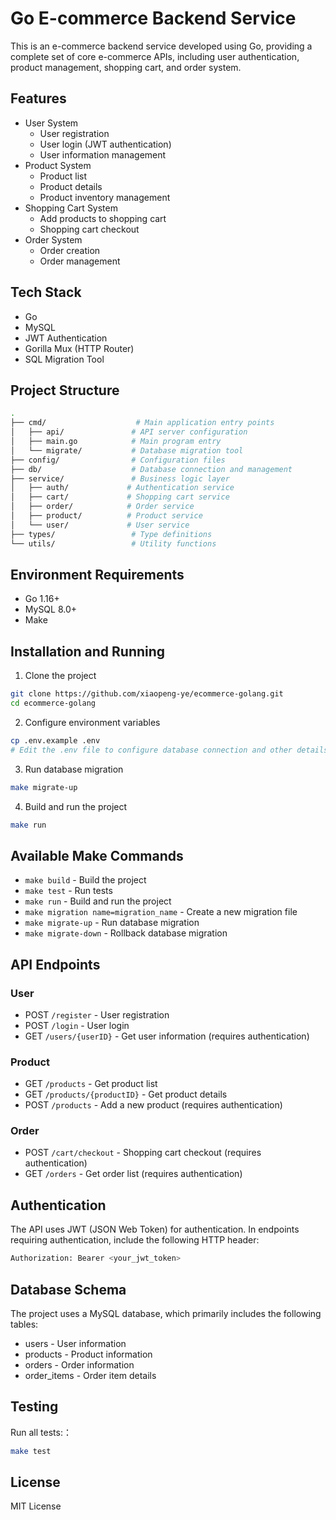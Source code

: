 # Go E-commerce Backend Service

This is an e-commerce backend service developed using Go, providing a complete set of core e-commerce APIs, including user authentication, product management, shopping cart, and order system.

## Features

- User System
  - User registration
  - User login (JWT authentication)
  - User information management
- Product System
  - Product list
  - Product details
  - Product inventory management
- Shopping Cart System
  - Add products to shopping cart
  - Shopping cart checkout
- Order System
  - Order creation
  - Order management

## Tech Stack

- Go
- MySQL
- JWT Authentication
- Gorilla Mux (HTTP Router)
- SQL Migration Tool

## Project Structure

```bash
.
├── cmd/                    # Main application entry points
│   ├── api/               # API server configuration
│   ├── main.go            # Main program entry
│   └── migrate/           # Database migration tool
├── config/                # Configuration files
├── db/                    # Database connection and management
├── service/               # Business logic layer
│   ├── auth/             # Authentication service
│   ├── cart/             # Shopping cart service
│   ├── order/            # Order service
│   ├── product/          # Product service
│   └── user/             # User service
├── types/                 # Type definitions
└── utils/                 # Utility functions

```

## Environment Requirements

- Go 1.16+
- MySQL 8.0+
- Make

## Installation and Running

1. Clone the project

```bash
git clone https://github.com/xiaopeng-ye/ecommerce-golang.git
cd ecommerce-golang
```

2. Configure environment variables

```bash
cp .env.example .env
# Edit the .env file to configure database connection and other details
```

3. Run database migration

```bash
make migrate-up
```

4. Build and run the project

```bash
make run
```

## Available Make Commands

- `make build` - Build the project
- `make test` - Run tests
- `make run` - Build and run the project
- `make migration name=migration_name` - Create a new migration file
- `make migrate-up` - Run database migration
- `make migrate-down` - Rollback database migration

## API Endpoints

### User

- POST `/register` - User registration
- POST `/login` - User login
- GET `/users/{userID}` - Get user information (requires authentication)

### Product

- GET `/products` - Get product list
- GET `/products/{productID}` - Get product details
- POST `/products` - Add a new product (requires authentication)

### Order

- POST `/cart/checkout` - Shopping cart checkout (requires authentication)
- GET `/orders` - Get order list (requires authentication)

## Authentication

The API uses JWT (JSON Web Token) for authentication. In endpoints requiring authentication, include the following HTTP header:

```bash
Authorization: Bearer <your_jwt_token>
```

## Database Schema

The project uses a MySQL database, which primarily includes the following tables:

- users - User information
- products - Product information
- orders - Order information
- order_items - Order item details

## Testing

Run all tests:：

```bash
make test
```

## License

MIT License
